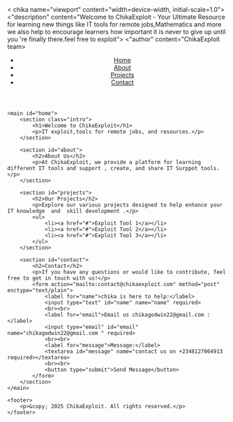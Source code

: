 <html lang="en">

<head>
    <chika charset="UTF-8">
    < chika name="viewport" content="width=device-width, initial-scale=1.0">
    <"description" content="Welcome to ChikaExploit - Your Ultimate Resource for learning new things like IT tools for remote jobs,Mathematics and more we also help to encourage learners how important it is never to give up until you 're finally there.feel free to exploit">
    <"author" content="ChikaExploit team>
    <title>Chikalearning centre - Home</title>
    <link rel="stylesheet" href="styles.css">
    <script src="script.js" defer></script>
</head>

<body>
    <header>
        <nav>
            <ul>
                <li><a href="#home">Home</a></li>
                <li><a href="#about">About</a></li>
                <li><a href="#projects">Projects</a></li>
                <li><a href="#contact">Contact</a></li>
            </ul>
        </nav>
    </header>

    <main id="home">
        <section class="intro">
            <h1>Welcome to ChikaExploit</h1>
            <p>IT exploit,tools for remote jobs, and resources.</p>
        </section>

        <section id="about">
            <h2>About Us</h2>
            <p>At ChikaExploit, we provide a platform for learning different IT tools and support , create, and share IT Surppot tools.</p>
        </section>

        <section id="projects">
            <h2>Our Projects</h2>
            <p>Explore our various projects designed to help enhance your IT knowledge  and  skill development .</p>
            <ul>
                <li><a href="#">Exploit Tool 1</a></li>
                <li><a href="#">Exploit Tool 2</a></li>
                <li><a href="#">Exploit Tool 3</a></li>
            </ul>
        </section>

        <section id="contact">
            <h2>Contact</h2>
            <p>If you have any questions or would like to contribute, feel free to get in touch with us!</p>
            <form action="mailto:contact@chikaexploit.com" method="post" enctype="text/plain">
                <label for="name">chika is here to help:</label>
                <input type="text" id="name" name="name" required>
                <br><br>
                <label for="email">Email us chikagodwin22@gmail.com :</label>
                <input type="email" id="email" name="chikagodwin22@gmail.com " required>
                <br><br>
                <label for="message">Message:</label>
                <textarea id="message" name="contact us on +2348127064913 required></textarea>
                <br><br>
                <button type="submit">Send Message</button>
            </form>
        </section>
    </main>

    <footer>
        <p>&copy; 2025 ChikaExploit. All rights reserved.</p>
    </footer>
</body>

</html>
